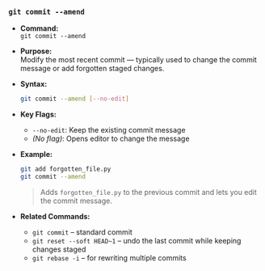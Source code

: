 ### `git commit --amend`

- **Command:**  
  `git commit --amend`

- **Purpose:**  
  Modify the most recent commit — typically used to change the commit message or add forgotten staged changes.

- **Syntax:**  
  ```bash
  git commit --amend [--no-edit]
  ```

- **Key Flags:**  
  - `--no-edit`: Keep the existing commit message  
  - *(No flag)*: Opens editor to change the message  

- **Example:**  
  ```bash
  git add forgotten_file.py
  git commit --amend
  ```
  > Adds `forgotten_file.py` to the previous commit and lets you edit the commit message.

- **Related Commands:**  
  - `git commit` – standard commit  
  - `git reset --soft HEAD~1` – undo the last commit while keeping changes staged  
  - `git rebase -i` – for rewriting multiple commits